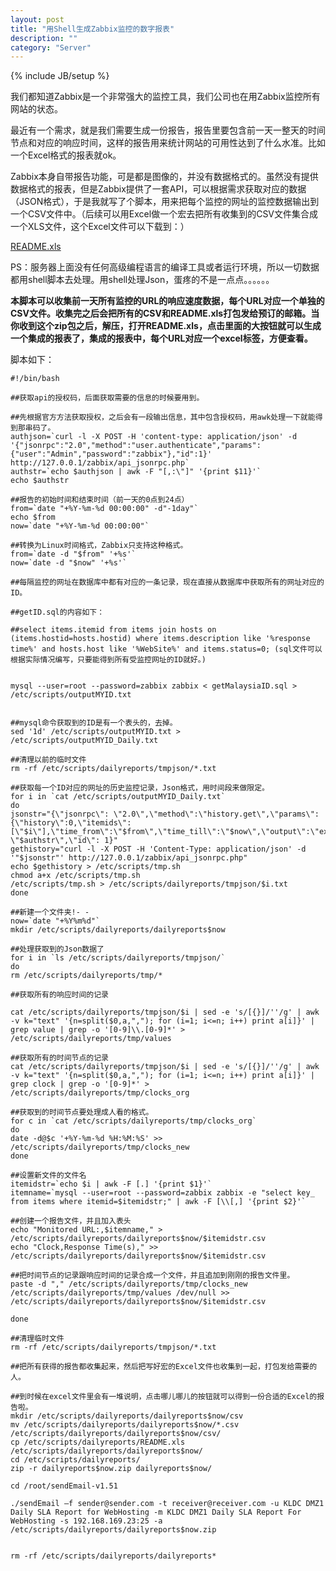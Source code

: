 ```yaml
---
layout: post
title: "用Shell生成Zabbix监控的数字报表"
description: ""
category: "Server"
---
```

{% include JB/setup %}

我们都知道Zabbix是一个非常强大的监控工具，我们公司也在用Zabbix监控所有网站的状态。

最近有一个需求，就是我们需要生成一份报告，报告里要包含前一天一整天的时间节点和对应的响应时间，这样的报告用来统计网站的可用性达到了什么水准。比如一个Excel格式的报表就ok。

Zabbix本身自带报告功能，可是都是图像的，并没有数据格式的。虽然没有提供数据格式的报表，但是Zabbix提供了一套API，可以根据需求获取对应的数据（JSON格式），于是我就写了个脚本，用来把每个监控的网址的监控数据输出到一个CSV文件中。（后续可以用Excel做一个宏去把所有收集到的CSV文件集合成一个XLS文件，这个Excel文件可以下载到：）

<!-- more -->

[README.xls](http://dellyqiao.qiniudn.com/2015/03/11README.xls)  


PS：服务器上面没有任何高级编程语言的编译工具或者运行环境，所以一切数据都用shell脚本去处理。用shell处理Json，蛋疼的不是一点点。。。。。。


**本脚本可以收集前一天所有监控的URL的响应速度数据，每个URL对应一个单独的CSV文件。收集完之后会把所有的CSV和README.xls打包发给预订的邮箱。当你收到这个zip包之后，解压，打开README.xls，点击里面的大按钮就可以生成一个集成的报表了，集成的报表中，每个URL对应一个excel标签，方便查看。**


脚本如下：

	#!/bin/bash  
	  
	##获取api的授权码，后面获取需要的信息的时候要用到。  
	  
	##先根据官方方法获取授权，之后会有一段输出信息，其中包含授权码，用awk处理一下就能得到那串码了。  
	authjson=`curl -l -X POST -H 'content-type: application/json' -d '{"jsonrpc":"2.0","method":"user.authenticate","params":{"user":"Admin","password":"zabbix"},"id":1}' http://127.0.0.1/zabbix/api_jsonrpc.php`  
	authstr=`echo $authjson | awk -F "[,:\"]" '{print $11}'`  
	echo $authstr  
	  
	##报告的初始时间和结束时间（前一天的0点到24点）  
	from=`date "+%Y-%m-%d 00:00:00" -d"-1day"`  
	echo $from  
	now=`date "+%Y-%m-%d 00:00:00"`  
	  
	##转换为Linux时间格式，Zabbix只支持这种格式。  
	from=`date -d "$from" '+%s'`  
	now=`date -d "$now" '+%s'`  
	  
	##每隔监控的网址在数据库中都有对应的一条记录，现在直接从数据库中获取所有的网址对应的ID。  
	  
	##getID.sql的内容如下：  
	  
	##select items.itemid from items join hosts on (items.hostid=hosts.hostid) where items.description like '%response time%' and hosts.host like '%WebSite%' and items.status=0; (sql文件可以根据实际情况编写，只要能得到所有受监控网址的ID就好。)  
	  
	  
	mysql --user=root --password=zabbix zabbix < getMalaysiaID.sql > /etc/scripts/outputMYID.txt  
	  
	  
	##mysql命令获取到的ID是有一个表头的，去掉。  
	sed '1d' /etc/scripts/outputMYID.txt > /etc/scripts/outputMYID_Daily.txt  
	  
	##清理以前的临时文件  
	rm -rf /etc/scripts/dailyreports/tmpjson/*.txt  
	  
	##获取每一个ID对应的网址的历史监控记录，Json格式，用时间段来做限定。  
	for i in `cat /etc/scripts/outputMYID_Daily.txt`  
	do  
	jsonstr="{\"jsonrpc\": \"2.0\",\"method\":\"history.get\",\"params\":{\"history\":0,\"itemids\":[\"$i\"],\"time_from\":\"$from\",\"time_till\":\"$now\",\"output\":\"extend\"},\"auth\": \"$authstr\",\"id\": 1}"  
	gethistory="curl -l -X POST -H 'Content-Type: application/json' -d '"$jsonstr"' http://127.0.0.1/zabbix/api_jsonrpc.php"  
	echo $gethistory > /etc/scripts/tmp.sh  
	chmod a+x /etc/scripts/tmp.sh  
	/etc/scripts/tmp.sh > /etc/scripts/dailyreports/tmpjson/$i.txt  
	done  
	  
	##新建一个文件夹!- -  
	now=`date "+%Y%m%d"`  
	mkdir /etc/scripts/dailyreports/dailyreports$now  
	  
	##处理获取到的Json数据了  
	for i in `ls /etc/scripts/dailyreports/tmpjson/`  
	do  
	rm /etc/scripts/dailyreports/tmp/*  
	  
	##获取所有的响应时间的记录  
	  
	cat /etc/scripts/dailyreports/tmpjson/$i | sed -e 's/[{}]/''/g' | awk -v k="text" '{n=split($0,a,","); for (i=1; i<=n; i++) print a[i]}' | grep value | grep -o '[0-9]\\.[0-9]*' > /etc/scripts/dailyreports/tmp/values  
	  
	##获取所有的时间节点的记录  
	cat /etc/scripts/dailyreports/tmpjson/$i | sed -e 's/[{}]/''/g' | awk -v k="text" '{n=split($0,a,","); for (i=1; i<=n; i++) print a[i]}' | grep clock | grep -o '[0-9]*' > /etc/scripts/dailyreports/tmp/clocks_org  
	  
	##获取到的时间节点要处理成人看的格式。  
	for c in `cat /etc/scripts/dailyreports/tmp/clocks_org`  
	do  
	date -d@$c '+%Y-%m-%d %H:%M:%S' >> /etc/scripts/dailyreports/tmp/clocks_new  
	done  
	  
	##设置新文件的文件名  
	itemidstr=`echo $i | awk -F [.] '{print $1}'`  
	itemname=`mysql --user=root --password=zabbix zabbix -e "select key_ from items where itemid=$itemidstr;" | awk -F [\\[,] '{print $2}'`  
	  
	##创建一个报告文件，并且加入表头  
	echo "Monitored URL:,$itemname," > /etc/scripts/dailyreports/dailyreports$now/$itemidstr.csv  
	echo "Clock,Response Time(s)," >> /etc/scripts/dailyreports/dailyreports$now/$itemidstr.csv  
	  
	##把时间节点的记录跟响应时间的记录合成一个文件，并且追加到刚刚的报告文件里。  
	paste -d "," /etc/scripts/dailyreports/tmp/clocks_new /etc/scripts/dailyreports/tmp/values /dev/null >> /etc/scripts/dailyreports/dailyreports$now/$itemidstr.csv  
	  
	done  
	  
	##清理临时文件  
	rm -rf /etc/scripts/dailyreports/tmpjson/*.txt  
	  
	##把所有获得的报告都收集起来，然后把写好宏的Excel文件也收集到一起，打包发给需要的人。  
	  
	##到时候在excel文件里会有一堆说明，点击哪儿哪儿的按钮就可以得到一份合适的Excel的报告啦。  
	mkdir /etc/scripts/dailyreports/dailyreports$now/csv  
	mv /etc/scripts/dailyreports/dailyreports$now/*.csv /etc/scripts/dailyreports/dailyreports$now/csv/  
	cp /etc/scripts/dailyreports/README.xls /etc/scripts/dailyreports/dailyreports$now/  
	cd /etc/scripts/dailyreports/  
	zip -r dailyreports$now.zip dailyreports$now/  
	  
	cd /root/sendEmail-v1.51  
	  
	./sendEmail –f sender@sender.com -t receiver@receiver.com -u KLDC DMZ1 Daily SLA Report for WebHosting -m KLDC DMZ1 Daily SLA Report For WebHosting -s 192.168.169.23:25 -a /etc/scripts/dailyreports/dailyreports$now.zip  
	  
	  
	rm -rf /etc/scripts/dailyreports/dailyreports*

